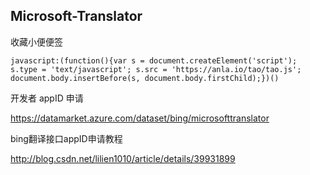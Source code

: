 ## Microsoft-Translator

收藏小便便签

```
javascript:(function(){var s = document.createElement('script'); s.type = 'text/javascript'; s.src = 'https://anla.io/tao/tao.js'; document.body.insertBefore(s, document.body.firstChild);})()
```

开发者 appID 申请

https://datamarket.azure.com/dataset/bing/microsofttranslator


bing翻译接口appID申请教程

http://blog.csdn.net/lilien1010/article/details/39931899


